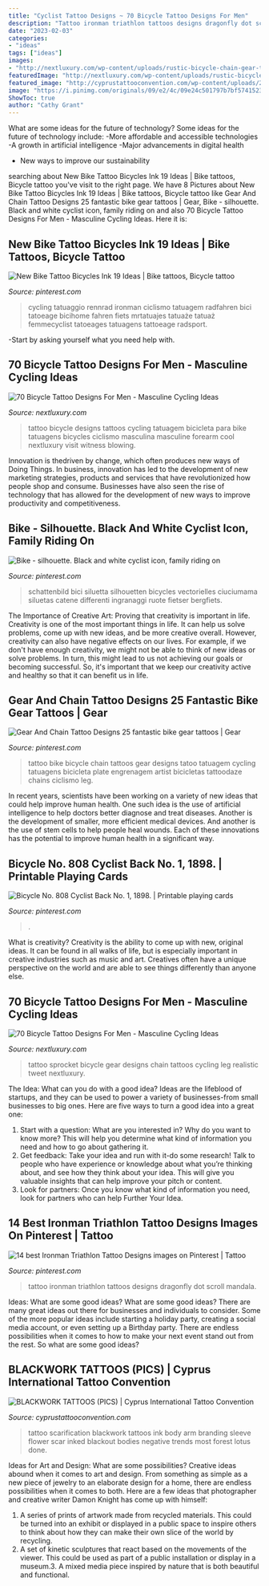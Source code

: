 ```yaml
---
title: "Cyclist Tattoo Designs ~ 70 Bicycle Tattoo Designs For Men"
description: "Tattoo ironman triathlon tattoos designs dragonfly dot scroll mandala"
date: "2023-02-03"
categories:
- "ideas"
tags: ["ideas"]
images:
- "http://nextluxury.com/wp-content/uploads/rustic-bicycle-chain-gear-tattoo-on-legs-for-men.jpg"
featuredImage: "http://nextluxury.com/wp-content/uploads/rustic-bicycle-chain-gear-tattoo-on-legs-for-men.jpg"
featured_image: "http://cyprustattooconvention.com/wp-content/uploads/2016/07/blackwork_scar.jpg"
image: "https://i.pinimg.com/originals/09/e2/4c/09e24c501797b7bf57415234f38298ce.jpg"
ShowToc: true
author: "Cathy Grant"
---
```



What are some ideas for the future of technology?
Some ideas for the future of technology include: 
-More affordable and accessible technologies 
-A growth in artificial intelligence 
-Major advancements in digital health 
- New ways to improve our sustainability

	

		
searching about New Bike Tattoo Bicycles Ink 19 Ideas | Bike tattoos, Bicycle tattoo you've visit to the right page. We have 8 Pictures about New Bike Tattoo Bicycles Ink 19 Ideas | Bike tattoos, Bicycle tattoo like Gear And Chain Tattoo Designs 25 fantastic bike gear tattoos | Gear, Bike - silhouette. Black and white cyclist icon, family riding on and also 70 Bicycle Tattoo Designs For Men - Masculine Cycling Ideas. Here it is:
		
    
## New Bike Tattoo Bicycles Ink 19 Ideas | Bike Tattoos, Bicycle Tattoo

<img loading=lazy src="https://i.pinimg.com/originals/58/38/66/583866cc045343bfd04e70b675386d5f.jpg" onerror="this.onerror=null;this.src='https://tse1.mm.bing.net/th?id=OIP.P-BBj2ptKlNuPn0lsr7BBQAAAA&amp;pid=15.1';" alt="New Bike Tattoo Bicycles Ink 19 Ideas | Bike tattoos, Bicycle tattoo">

_Source: pinterest.com_

>cycling tatuaggio rennrad ironman ciclismo tatuagem radfahren bici tatoeage bicihome fahren fiets mrtatuajes tatuaże tatuaż femmecyclist tatoeages tatuagens tattoeage radsport. 

	

-Start by asking yourself what you need help with.

    
## 70 Bicycle Tattoo Designs For Men - Masculine Cycling Ideas

<img loading=lazy src="http://nextluxury.com/wp-content/uploads/guy-with-bicycle-imprint-tattoo-on-forearms.jpg" onerror="this.onerror=null;this.src='https://tse1.mm.bing.net/th?id=OIP.pbD--F_Lce-zv6MIoaRGLwHaHa&amp;pid=15.1';" alt="70 Bicycle Tattoo Designs For Men - Masculine Cycling Ideas">

_Source: nextluxury.com_

>tattoo bicycle designs tattoos cycling tatuagem bicicleta para bike tatuagens bicycles ciclismo masculina masculine forearm cool nextluxury visit witness blowing. 

	

Innovation is thedriven by change, which often produces new ways of Doing Things. In business, innovation has led to the development of new marketing strategies, products and services that have revolutionized how people shop and consume. Businesses have also seen the rise of technology that has allowed for the development of new ways to improve productivity and competitiveness.

    
## Bike - Silhouette. Black And White Cyclist Icon, Family Riding On

<img loading=lazy src="https://i.pinimg.com/originals/09/e2/4c/09e24c501797b7bf57415234f38298ce.jpg" onerror="this.onerror=null;this.src='https://tse1.mm.bing.net/th?id=OIP.2JevLj_851n2N6Jq9fZ2EgHaEv&amp;pid=15.1';" alt="Bike - silhouette. Black and white cyclist icon, family riding on">

_Source: pinterest.com_

>schattenbild bici siluetta silhouetten bicycles vectorielles ciuciumama siluetas catene differenti ingranaggi ruote fietser bergfiets. 

	

The Importance of Creative Art: Proving that creativity is important in life.
Creativity is one of the most important things in life. It can help us solve problems, come up with new ideas, and be more creative overall. However, creativity can also have negative effects on our lives. For example, if we don't have enough creativity, we might not be able to think of new ideas or solve problems. In turn, this might lead to us not achieving our goals or becoming successful. So, it's important that we keep our creativity active and healthy so that it can benefit us in life.

    
## Gear And Chain Tattoo Designs 25 Fantastic Bike Gear Tattoos | Gear

<img loading=lazy src="https://i.pinimg.com/originals/cc/39/b1/cc39b185b7eb0c8baf7dc8a2995d3ce4.jpg" onerror="this.onerror=null;this.src='https://tse4.mm.bing.net/th?id=OIP.zVK0vtqU3ZrRTUlMn2K3QQHaKG&amp;pid=15.1';" alt="Gear And Chain Tattoo Designs 25 fantastic bike gear tattoos | Gear">

_Source: pinterest.com_

>tattoo bike bicycle chain tattoos gear designs tatoo tatuagem cycling tatuagens bicicleta plate engrenagem artist bicicletas tattoodaze chains ciclismo leg. 

	

In recent years, scientists have been working on a variety of new ideas that could help improve human health. One such idea is the use of artificial intelligence to help doctors better diagnose and treat diseases. Another is the development of smaller, more efficient medical devices. And another is the use of stem cells to help people heal wounds. Each of these innovations has the potential to improve human health in a significant way.

    
## Bicycle No. 808 Cyclist Back No. 1, 1898. | Printable Playing Cards

<img loading=lazy src="https://i.pinimg.com/736x/85/c0/4f/85c04f3d7e7c600dc478689a5f7509d3.jpg" onerror="this.onerror=null;this.src='https://tse3.mm.bing.net/th?id=OIP.jQ5Ye77QKqgBmMAw5xueBwAAAA&amp;pid=15.1';" alt="Bicycle No. 808 Cyclist Back No. 1, 1898. | Printable playing cards">

_Source: pinterest.com_

>. 

	

What is creativity?
Creativity is the ability to come up with new, original ideas. It can be found in all walks of life, but is especially important in creative industries such as music and art. Creatives often have a unique perspective on the world and are able to see things differently than anyone else.

    
## 70 Bicycle Tattoo Designs For Men - Masculine Cycling Ideas

<img loading=lazy src="http://nextluxury.com/wp-content/uploads/rustic-bicycle-chain-gear-tattoo-on-legs-for-men.jpg" onerror="this.onerror=null;this.src='https://tse3.mm.bing.net/th?id=OIP.DzV-oQI4-8DPKL3g1kFr0gHaHa&amp;pid=15.1';" alt="70 Bicycle Tattoo Designs For Men - Masculine Cycling Ideas">

_Source: nextluxury.com_

>tattoo sprocket bicycle gear designs chain tattoos cycling leg realistic tweet nextluxury. 

	

The Idea: What can you do with a good idea?
Ideas are the lifeblood of startups, and they can be used to power a variety of businesses-from small businesses to big ones. Here are five ways to turn a good idea into a great one:
1. Start with a question: What are you interested in? Why do you want to know more? This will help you determine what kind of information you need and how to go about gathering it.
2. Get feedback: Take your idea and run with it-do some research! Talk to people who have experience or knowledge about what you’re thinking about, and see how they think about your idea. This will give you valuable insights that can help improve your pitch or content.
3. Look for partners: Once you know what kind of information you need, look for partners who can help Further Your Idea.

    
## 14 Best Ironman Triathlon Tattoo Designs Images On Pinterest | Tattoo

<img loading=lazy src="https://i.pinimg.com/736x/ea/33/6b/ea336b900c99ef5fb70acfc0354e4bd7--triathlon-ironman-triathlon-tattoo.jpg" onerror="this.onerror=null;this.src='https://tse1.mm.bing.net/th?id=OIP.E3QxcVaTrVEq8MT0bIqGbgHaJ3&amp;pid=15.1';" alt="14 best Ironman Triathlon Tattoo Designs images on Pinterest | Tattoo">

_Source: pinterest.com_

>tattoo ironman triathlon tattoos designs dragonfly dot scroll mandala. 

	

Ideas: What are some good ideas?
What are some good ideas?
There are many great ideas out there for businesses and individuals to consider. Some of the more popular ideas include starting a holiday party, creating a social media account, or even setting up a Birthday party. There are endless possibilities when it comes to how to make your next event stand out from the rest. So what are some good ideas?

    
## BLACKWORK TATTOOS (PICS) | Cyprus International Tattoo Convention

<img loading=lazy src="http://cyprustattooconvention.com/wp-content/uploads/2016/07/blackwork_scar.jpg" onerror="this.onerror=null;this.src='https://tse3.mm.bing.net/th?id=OIP.1r9qWQitZVAuRhh8hE3x4wHaKB&amp;pid=15.1';" alt="BLACKWORK TATTOOS (PICS) | Cyprus International Tattoo Convention">

_Source: cyprustattooconvention.com_

>tattoo scarification blackwork tattoos ink body arm branding sleeve flower scar inked blackout bodies negative trends most forest lotus done. 

	

Ideas for Art and Design: What are some possibilities?
Creative ideas abound when it comes to art and design. From something as simple as a new piece of jewelry to an elaborate design for a home, there are endless possibilities when it comes to both. Here are a few ideas that photographer and creative writer Damon Knight has come up with himself:
1. A series of prints of artwork made from recycled materials. This could be turned into an exhibit or displayed in a public space to inspire others to think about how they can make their own slice of the world by recycling.
2. A set of kinetic sculptures that react based on the movements of the viewer. This could be used as part of a public installation or display in a museum.3. A mixed media piece inspired by nature that is both beautiful and functional.

